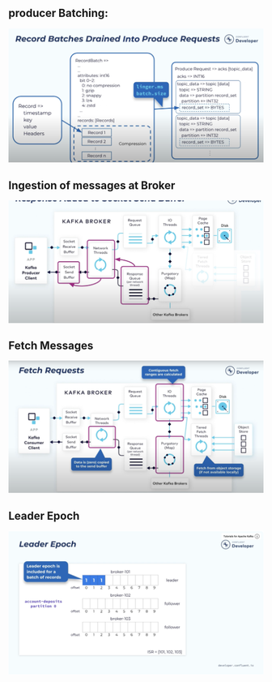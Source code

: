 

## producer Batching:

![producer_batch.png](producer_batch.png)


## Ingestion of messages at Broker 

![borker_producer.png](borker_producer.png)

## Fetch Messages

![broker_consumer.png](broker_consumer.png)

## Leader Epoch

![leader-epoch.png](leader-epoch.png)
